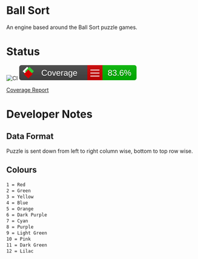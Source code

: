 # Ball Sort

An engine based around the Ball Sort puzzle games.

# Status

![CI](https://github.com/stevehjohn/BallSort/actions/workflows/test.yml/badge.svg)
![coverage](docs/badge_linecoverage.svg)

[Coverage Report](https://stevehjohn.github.io/BallSort/index.html)

# Developer Notes

## Data Format

Puzzle is sent down from left to right column wise, bottom to top row wise.

## Colours

```
1 = Red
2 = Green
3 = Yellow
4 = Blue
5 = Orange
6 = Dark Purple
7 = Cyan
8 = Purple
9 = Light Green
10 = Pink
11 = Dark Green
12 = Lilac
```
